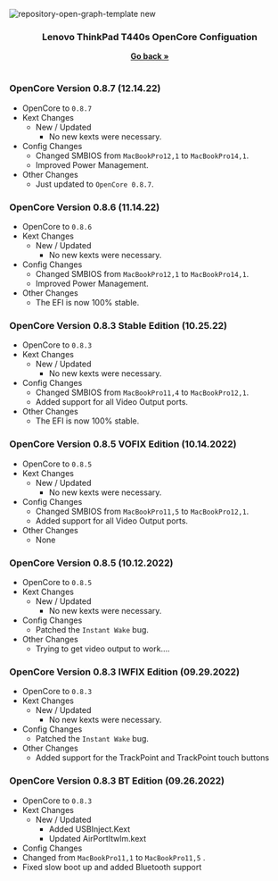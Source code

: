 ![repository-open-graph-template new](https://user-images.githubusercontent.com/72415505/193119176-317c93a2-17ad-49b2-bc41-8039ca08a723.png)


<h3 align="center">Lenovo ThinkPad T440s OpenCore Configuation</h3>
<p align="center">
    <a href="https://github.com/MultimediaLucario/Lenovo-ThinkPad-T440S"><strong>Go back »</strong></a>
    <br />
  </p>
</p>

#

### OpenCore Version 0.8.7 (12.14.22)

- OpenCore to ```0.8.7```
- Kext Changes
  - New / Updated
    - No new kexts were necessary.
- Config Changes
    - Changed SMBIOS from ```MacBookPro12,1``` to ```MacBookPro14,1```.
    - Improved Power Management.
- Other Changes
  - Just updated to ```OpenCore 0.8.7```.



### OpenCore Version 0.8.6 (11.14.22)

- OpenCore to ```0.8.6```
- Kext Changes
  - New / Updated
    - No new kexts were necessary.
- Config Changes
    - Changed SMBIOS from ```MacBookPro12,1``` to ```MacBookPro14,1```.
    - Improved Power Management.
- Other Changes
  - The EFI is now 100% stable.





### OpenCore Version 0.8.3 Stable Edition (10.25.22)

- OpenCore to ```0.8.3```
- Kext Changes
  - New / Updated
    - No new kexts were necessary.
- Config Changes
    - Changed SMBIOS from ```MacBookPro11,4``` to ```MacBookPro12,1```.
    - Added support for all Video Output ports.
- Other Changes
  - The EFI is now 100% stable.

### OpenCore Version 0.8.5 VOFIX Edition (10.14.2022)

- OpenCore to ```0.8.5```
- Kext Changes
  - New / Updated
    - No new kexts were necessary.
- Config Changes
    - Changed SMBIOS from ```MacBookPro11,5``` to ```MacBookPro12,1```.
    - Added support for all Video Output ports.
- Other Changes
  - None

### OpenCore Version 0.8.5 (10.12.2022)

- OpenCore to ```0.8.5```
- Kext Changes
  - New / Updated
    - No new kexts were necessary.
- Config Changes
    - Patched the ```Instant Wake``` bug.
- Other Changes
  - Trying to get video output to work....

### OpenCore Version 0.8.3 IWFIX Edition (09.29.2022)

- OpenCore to ```0.8.3```
- Kext Changes
  - New / Updated
    - No new kexts were necessary.
- Config Changes
    - Patched the ```Instant Wake``` bug.
- Other Changes
  - Added support for the TrackPoint and TrackPoint touch buttons 

### OpenCore Version 0.8.3 BT Edition (09.26.2022)
- OpenCore to ```0.8.3```
- Kext Changes
  - New / Updated
    - Added USBInject.Kext
    - Updated AirPortItwlm.kext
- Config Changes
 - Changed from ```MacBookPro11,1``` to ```MacBookPro11,5``` . 
 - Fixed slow boot up and added Bluetooth support

